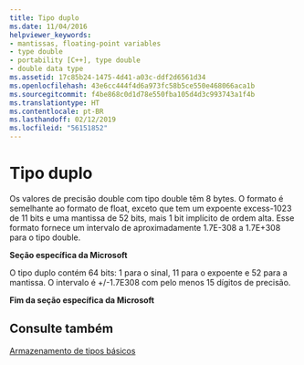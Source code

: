 ```yaml
---
title: Tipo duplo
ms.date: 11/04/2016
helpviewer_keywords:
- mantissas, floating-point variables
- type double
- portability [C++], type double
- double data type
ms.assetid: 17c85b24-1475-4d41-a03c-ddf2d6561d34
ms.openlocfilehash: 43e6cc444f4d6a973fc58b5ce550e468066aca1b
ms.sourcegitcommit: f4be868c0d1d78e550fba105d4d3c993743a1f4b
ms.translationtype: HT
ms.contentlocale: pt-BR
ms.lasthandoff: 02/12/2019
ms.locfileid: "56151852"
---
```

# <a name="type-double"></a>Tipo duplo

Os valores de precisão double com tipo double têm 8 bytes. O formato é semelhante ao formato de float, exceto que tem um expoente excess-1023 de 11 bits e uma mantissa de 52 bits, mais 1 bit implícito de ordem alta. Esse formato fornece um intervalo de aproximadamente 1.7E-308 a 1.7E+308 para o tipo double.

**Seção específica da Microsoft**

O tipo duplo contém 64 bits: 1 para o sinal, 11 para o expoente e 52 para a mantissa. O intervalo é +/-1.7E308 com pelo menos 15 dígitos de precisão.

**Fim da seção específica da Microsoft**

## <a name="see-also"></a>Consulte também

[Armazenamento de tipos básicos](../c-language/storage-of-basic-types.md)
